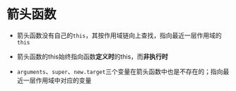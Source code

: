 # 箭头函数

* 箭头函数没有自己的``this``，其按作用域链向上查找，指向最近一层作用域的``this``

* 箭头函数的this始终指向函数**定义时**的this，而**非执行时**

* ``arguments``、``super``、``new.target``三个变量在箭头函数中也是不存在的；指向最近一层作用域中对应的变量